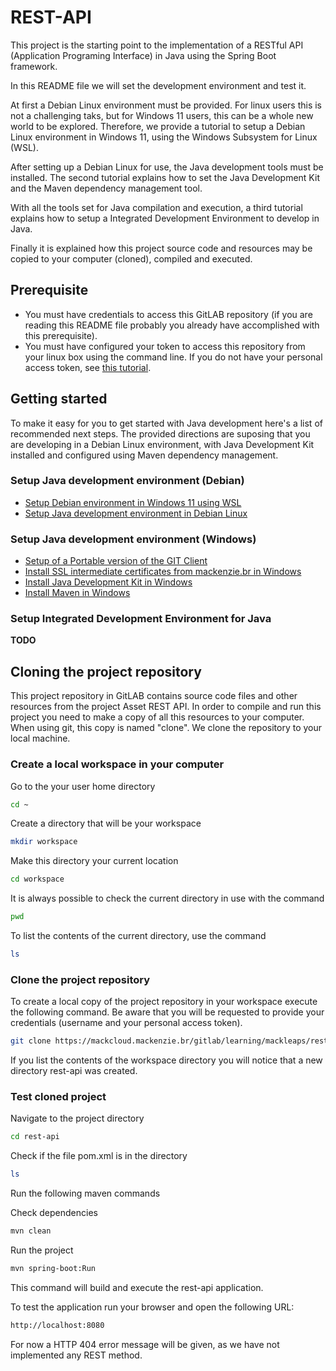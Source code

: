 # REST-API

This project is the starting point to the implementation of a RESTful API (Application Programing Interface) in Java using the Spring Boot framework.

In this README file we will set the development environment and test it.

At first a Debian Linux environment must be provided. For linux users this is not a challenging taks, but for Windows 11 users, this can be a whole new world to be explored. Therefore, we provide a tutorial to setup a Debian Linux environment in Windows 11, using the Windows Subsystem for Linux (WSL).

After setting up a Debian Linux for use, the Java development tools must be installed. The second tutorial explains how to set the Java Development Kit and the Maven dependency management tool.

With all the tools set for Java compilation and execution, a third tutorial explains how to setup a Integrated Development Environment to develop in Java.

Finally it is explained how this project source code and resources may be copied to your computer (cloned), compiled and executed.

## Prerequisite

- You must have credentials to access this GitLAB repository (if you are reading this README file probably you already have accomplished with this prerequisite).
- You must have configured your token to access this repository from your linux box using the command line. If you do not have your personal access token, see [this tutorial](https://mackcloud.mackenzie.br/gitlab/learning/mackleaps/tutorials/-/blob/main/GitLAB-Personal_Token.md).



## Getting started

To make it easy for you to get started with Java development here's a list of recommended next steps.
The provided directions are suposing that you are developing in a Debian Linux environment, with Java Development Kit installed and configured using Maven dependency management.

### Setup Java development environment (Debian)

- [Setup Debian environment in Windows 11 using WSL](https://mackcloud.mackenzie.br/gitlab/learning/mackleaps/tutorials/-/blob/main/UsingDebianLinuxOnWindows.md)
- [Setup Java development environment in Debian Linux](https://mackcloud.mackenzie.br/gitlab/learning/mackleaps/tutorials/-/blob/main/SettingUpDebianBoxForJavaDevelopment.md)

### Setup Java development environment (Windows)
- [Setup of a Portable version of the GIT Client](https://mackcloud.mackenzie.br/gitlab/learning/mackleaps/tutorials/-/blob/main/Windows-PortableGitClient.md)
- [Install SSL intermediate certificates from mackenzie.br in Windows](https://mackcloud.mackenzie.br/gitlab/learning/mackleaps/tutorials/-/blob/main/MackenzieCERTS.md)
- [Install Java Development Kit in Windows]()
- [Install Maven in Windows]()



### Setup Integrated Development Environment for Java

**TODO**


## Cloning the project repository

This project repository in GitLAB contains source code files and other resources from the project Asset REST API. In order to compile and run this project you need to make a copy of all this resources to your computer. When using git, this copy is named "clone". We clone the repository to your local machine.

### Create a local workspace in your computer

Go to the your user home directory

```bash
cd ~
```

Create a directory that will be your workspace

```bash
mkdir workspace
```

Make this directory your current location

```bash
cd workspace
```
It is always possible to check the current directory in use with the command

```bash
pwd
```

To list the contents of the current directory, use the command

```bash
ls
```

### Clone the project repository

To create a local copy of the project repository in your workspace execute the following command. Be aware that you will be requested to provide your credentials (username and your personal access token).

```bash
git clone https://mackcloud.mackenzie.br/gitlab/learning/mackleaps/rest-api.git
```

If you list the contents of the workspace directory you will notice that a new directory rest-api was created.

### Test cloned project

Navigate to the project directory

```bash
cd rest-api
```

Check if the file pom.xml is in the directory

```bash
ls
```

Run the following maven commands

Check dependencies

```bash
mvn clean
```

Run the project

```bash
mvn spring-boot:Run
```

This command will build and execute the rest-api application.

To test the application run your browser and open the following URL:

```bash
http://localhost:8080
```

For now a HTTP 404 error message will be given, as we have not implemented any REST method.
